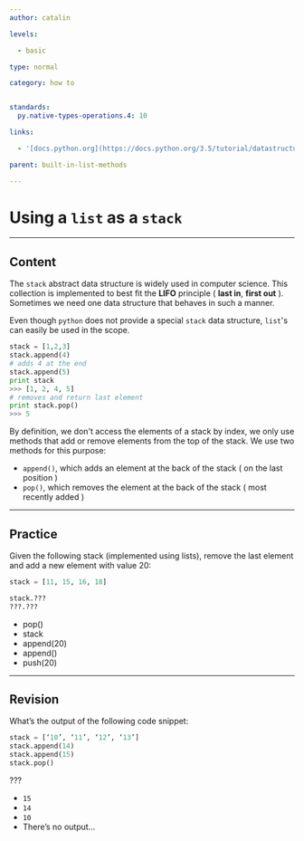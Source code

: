 ```yaml
---
author: catalin

levels:

  - basic

type: normal

category: how to


standards:
  py.native-types-operations.4: 10

links:

  - '[docs.python.org](https://docs.python.org/3.5/tutorial/datastructures.html#using-lists-as-stacks){website}'

parent: built-in-list-methods

---
```


# Using a `list` as a `stack`

---
## Content

The `stack` abstract data structure is widely used in computer science. This collection is implemented to best fit the **LIFO** principle ( **last in**, **first out** ). Sometimes we need one data structure that behaves in such a manner. 

Even though `python` does not provide a special `stack` data structure, `list`'s can easily be used in the scope.

```python
stack = [1,2,3]
stack.append(4)
# adds 4 at the end
stack.append(5)
print stack
>>> [1, 2, 4, 5]
# removes and return last element
print stack.pop()
>>> 5
```

By definition, we don't access the elements of a stack by index, we only use methods that add or remove elements from the top of the stack. We use two methods for this purpose:
- `append()`, which adds an element at the back of the stack ( on the last position )
- `pop()`, which removes the element at the back of the stack ( most recently added )


---
## Practice

Given the following stack (implemented using lists), remove the last element and add a new element with value 20:

```python
stack = [11, 15, 16, 18]

stack.???
???.???

```

* pop()
* stack
* append(20)
* append()
* push(20)

---
## Revision

What’s the output of the following code snippet:

```python
stack = [‘10’, ‘11’, ‘12’, ‘13’]
stack.append(14)
stack.append(15)
stack.pop()
```

???

* `15`
* `14`
* `10`
* There’s no output...

